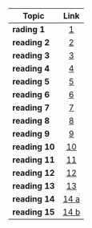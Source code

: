| Topic   |      Link      |
|----------|:-------------:|
| **rading 1** |[1](class-01.md) |
| **reading 2** |[2](class-02.md)   |
 **reading 3** |[3](class-03.md)
 **reading 4** |[4](class-04.md)
 **reading 5** |[5](class-05.md)
**reading 6** |[6](class-06.md)
**reading 7** |[7](class-07.md)
**reading 8** |[8](class-08.md)
**reading 9** |[9](class-09.md)
**reading 10** |[10](class-10.md)
**reading 11** |[11](class-11.md)
**reading 12** |[12](class-12.md)
**reading 13** |[13](class-13.md)
**reading 14** |[14 a](class14-a.md)
**reading 15** |[14 b](class14-b.md)